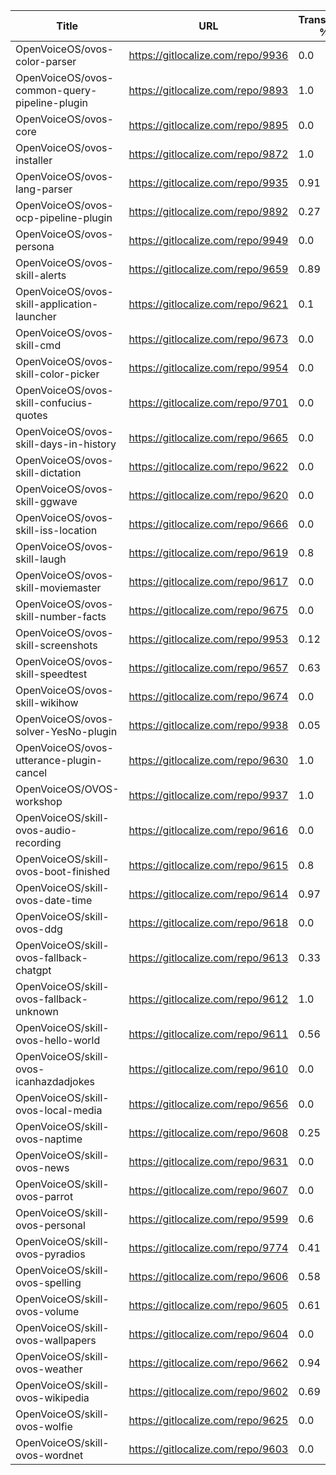 | Title | URL | Translated % | Total Chars | Total Words | Untranslated Chars | Untranslated Words | Translated Chars | Translated Words |
| --- | --- | --- | --- | --- | --- | --- | --- | --- |
| OpenVoiceOS/ovos-color-parser | https://gitlocalize.com/repo/9936 | 0.0 | 170418 | 28597 | 170053 | 28530 | 365 | 67 |
| OpenVoiceOS/ovos-common-query-pipeline-plugin | https://gitlocalize.com/repo/9893 | 1.0 | 67 | 15 | 0 | 0 | 67 | 15 |
| OpenVoiceOS/ovos-core | https://gitlocalize.com/repo/9895 | 0.0 | 935 | 153 | 935 | 153 | 0 | 0 |
| OpenVoiceOS/ovos-installer | https://gitlocalize.com/repo/9872 | 1.0 | 6650 | 1003 | 0 | 0 | 6650 | 1003 |
| OpenVoiceOS/ovos-lang-parser | https://gitlocalize.com/repo/9935 | 0.91 | 1099 | 159 | 96 | 13 | 1003 | 146 |
| OpenVoiceOS/ovos-ocp-pipeline-plugin | https://gitlocalize.com/repo/9892 | 0.27 | 2589 | 309 | 1891 | 201 | 698 | 108 |
| OpenVoiceOS/ovos-persona | https://gitlocalize.com/repo/9949 | 0.0 | 1853 | 121 | 1853 | 121 | 0 | 0 |
| OpenVoiceOS/ovos-skill-alerts | https://gitlocalize.com/repo/9659 | 0.89 | 6736 | 1159 | 766 | 152 | 5970 | 1007 |
| OpenVoiceOS/ovos-skill-application-launcher | https://gitlocalize.com/repo/9621 | 0.1 | 533 | 61 | 478 | 55 | 55 | 6 |
| OpenVoiceOS/ovos-skill-cmd | https://gitlocalize.com/repo/9673 | 0.0 | 101 | 11 | 101 | 11 | 0 | 0 |
| OpenVoiceOS/ovos-skill-color-picker | https://gitlocalize.com/repo/9954 | 0.0 | 643 | 107 | 643 | 107 | 0 | 0 |
| OpenVoiceOS/ovos-skill-confucius-quotes | https://gitlocalize.com/repo/9701 | 0.0 | 10694 | 1962 | 10694 | 1962 | 0 | 0 |
| OpenVoiceOS/ovos-skill-days-in-history | https://gitlocalize.com/repo/9665 | 0.0 | 10846902 | 1751706 | 10846902 | 1751706 | 0 | 0 |
| OpenVoiceOS/ovos-skill-dictation | https://gitlocalize.com/repo/9622 | 0.0 | 6855 | 969 | 6855 | 969 | 0 | 0 |
| OpenVoiceOS/ovos-skill-ggwave | https://gitlocalize.com/repo/9620 | 0.0 | 724 | 81 | 724 | 81 | 0 | 0 |
| OpenVoiceOS/ovos-skill-iss-location | https://gitlocalize.com/repo/9666 | 0.0 | 2993 | 483 | 2993 | 483 | 0 | 0 |
| OpenVoiceOS/ovos-skill-laugh | https://gitlocalize.com/repo/9619 | 0.8 | 291 | 41 | 57 | 13 | 234 | 28 |
| OpenVoiceOS/ovos-skill-moviemaster | https://gitlocalize.com/repo/9617 | 0.0 | 4577 | 639 | 4577 | 639 | 0 | 0 |
| OpenVoiceOS/ovos-skill-number-facts | https://gitlocalize.com/repo/9675 | 0.0 | 557 | 76 | 557 | 76 | 0 | 0 |
| OpenVoiceOS/ovos-skill-screenshots | https://gitlocalize.com/repo/9953 | 0.12 | 276 | 45 | 244 | 40 | 32 | 5 |
| OpenVoiceOS/ovos-skill-speedtest | https://gitlocalize.com/repo/9657 | 0.63 | 560 | 80 | 207 | 19 | 353 | 61 |
| OpenVoiceOS/ovos-skill-wikihow | https://gitlocalize.com/repo/9674 | 0.0 | 471 | 74 | 471 | 74 | 0 | 0 |
| OpenVoiceOS/ovos-solver-YesNo-plugin | https://gitlocalize.com/repo/9938 | 0.05 | 224 | 34 | 212 | 30 | 12 | 4 |
| OpenVoiceOS/ovos-utterance-plugin-cancel | https://gitlocalize.com/repo/9630 | 1.0 | 220 | 36 | 0 | 0 | 220 | 36 |
| OpenVoiceOS/OVOS-workshop | https://gitlocalize.com/repo/9937 | 1.0 | 5 | 2 | 0 | 0 | 5 | 2 |
| OpenVoiceOS/skill-ovos-audio-recording | https://gitlocalize.com/repo/9616 | 0.0 | 2458 | 375 | 2458 | 375 | 0 | 0 |
| OpenVoiceOS/skill-ovos-boot-finished | https://gitlocalize.com/repo/9615 | 0.8 | 1661 | 202 | 326 | 34 | 1335 | 168 |
| OpenVoiceOS/skill-ovos-date-time | https://gitlocalize.com/repo/9614 | 0.97 | 11254 | 2127 | 319 | 54 | 10935 | 2073 |
| OpenVoiceOS/skill-ovos-ddg | https://gitlocalize.com/repo/9618 | 0.0 | 1731 | 287 | 1731 | 287 | 0 | 0 |
| OpenVoiceOS/skill-ovos-fallback-chatgpt | https://gitlocalize.com/repo/9613 | 0.33 | 393 | 55 | 265 | 30 | 128 | 25 |
| OpenVoiceOS/skill-ovos-fallback-unknown | https://gitlocalize.com/repo/9612 | 1.0 | 829 | 175 | 0 | 0 | 829 | 175 |
| OpenVoiceOS/skill-ovos-hello-world | https://gitlocalize.com/repo/9611 | 0.56 | 503 | 86 | 220 | 27 | 283 | 59 |
| OpenVoiceOS/skill-ovos-icanhazdadjokes | https://gitlocalize.com/repo/9610 | 0.0 | 633 | 128 | 633 | 128 | 0 | 0 |
| OpenVoiceOS/skill-ovos-local-media | https://gitlocalize.com/repo/9656 | 0.0 | 1352 | 254 | 1352 | 254 | 0 | 0 |
| OpenVoiceOS/skill-ovos-naptime | https://gitlocalize.com/repo/9608 | 0.25 | 950 | 159 | 708 | 115 | 242 | 44 |
| OpenVoiceOS/skill-ovos-news | https://gitlocalize.com/repo/9631 | 0.0 | 630 | 86 | 630 | 86 | 0 | 0 |
| OpenVoiceOS/skill-ovos-parrot | https://gitlocalize.com/repo/9607 | 0.0 | 2052 | 360 | 2052 | 360 | 0 | 0 |
| OpenVoiceOS/skill-ovos-personal | https://gitlocalize.com/repo/9599 | 0.6 | 1027 | 148 | 413 | 58 | 614 | 90 |
| OpenVoiceOS/skill-ovos-pyradios | https://gitlocalize.com/repo/9774 | 0.41 | 63 | 7 | 37 | 3 | 26 | 4 |
| OpenVoiceOS/skill-ovos-spelling | https://gitlocalize.com/repo/9606 | 0.58 | 238 | 35 | 100 | 16 | 138 | 19 |
| OpenVoiceOS/skill-ovos-volume | https://gitlocalize.com/repo/9605 | 0.61 | 1485 | 266 | 576 | 100 | 909 | 166 |
| OpenVoiceOS/skill-ovos-wallpapers | https://gitlocalize.com/repo/9604 | 0.0 | 1304 | 133 | 1304 | 133 | 0 | 0 |
| OpenVoiceOS/skill-ovos-weather | https://gitlocalize.com/repo/9662 | 0.94 | 13442 | 2230 | 838 | 135 | 12604 | 2095 |
| OpenVoiceOS/skill-ovos-wikipedia | https://gitlocalize.com/repo/9602 | 0.69 | 1339 | 195 | 415 | 57 | 924 | 138 |
| OpenVoiceOS/skill-ovos-wolfie | https://gitlocalize.com/repo/9625 | 0.0 | 724 | 116 | 724 | 116 | 0 | 0 |
| OpenVoiceOS/skill-ovos-wordnet | https://gitlocalize.com/repo/9603 | 0.0 | 923 | 163 | 923 | 163 | 0 | 0 |
